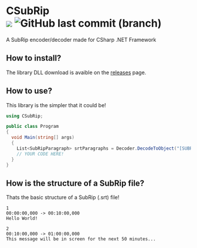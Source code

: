 # CSubRip<br><a href="https://github.com/Nuggew/CSubRip/releases"><img src="https://img.shields.io/badge/build-passing-brightgreen"></img></a> ![GitHub last commit (branch)](https://img.shields.io/github/last-commit/Nuggew/CSubRip/main)
A SubRip encoder/decoder made for CSharp .NET Framework

## How to install?
The library DLL download is avaible on the [releases](https://github.com/Nuggew/CSubRip/releases) page.

## How to use?
This library is the simpler that it could be!
```c#
using CSubRip;

public class Program
{
  void Main(string[] args)
  {
    List<SubRipParagraph> srtParagraphs = Decoder.DecodeToObject("[SUBRIP STRING HERE]");
    // YOUR CODE HERE!
  }
}
```

## How is the structure of a SubRip file?
Thats the basic structure of a SubRip (.srt) file!
```srt
1
00:00:00,000 -> 00:10:00,000
Hello World!

2
00:10:00,000 -> 01:00:00,000
This message will be in screen for the next 50 minutes...
```
